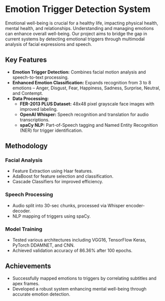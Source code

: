 # Emotion Trigger Detection System

Emotional well-being is crucial for a healthy life, impacting physical health, mental health, and relationships. Understanding and managing emotions can enhance overall well-being. Our project aims to bridge the gap in current systems by detecting emotional triggers through multimodal analysis of facial expressions and speech.

## Key Features

- **Emotion Trigger Detection:** Combines facial motion analysis and speech-to-text processing.
- **Enhanced Emotion Classification:** Expands recognition from 3 to 8 emotions – Anger, Disgust, Fear, Happiness, Sadness, Surprise, Neutral, and Contempt.
- **Data Processing:**
  - **FER-2013 PLUS Dataset:** 48x48 pixel grayscale face images with improved labeling.
  - **OpenAI Whisper:** Speech recognition and translation for audio transcriptions.
  - **spaCy NLP:** Part-of-Speech tagging and Named Entity Recognition (NER) for trigger identification.

## Methodology

### Facial Analysis

- Feature Extraction using Haar features.
- AdaBoost for feature selection and classification.
- Cascade Classifiers for improved efficiency.

### Speech Processing

- Audio split into 30-sec chunks, processed via Whisper encoder-decoder.
- NLP mapping of triggers using spaCy.

### Model Training

- Tested various architectures including VGG16, TensorFlow Keras, PyTorch DDAMNET, and CNN.
- Achieved validation accuracy of 86.36% after 100 epochs.

## Achievements

- Successfully mapped emotions to triggers by correlating subtitles and apex frames.
- Developed a robust system enhancing mental well-being through accurate emotion detection.

